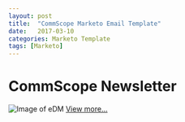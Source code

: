 ```yaml
---
layout: post
title:  "CommScope Marketo Email Template"
date:   2017-03-10
categories: Marketo Template
tags: [Marketo]
---
```


# CommScope Newsletter
![Image of eDM](https://raw.githubusercontent.com/gbjack/gbjack.github.io/master/assets/images/mar1.png)
[View more...](https://goo.gl/zWrL4d)
